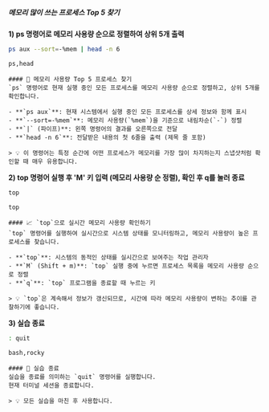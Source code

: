 ##### 메모리 많이 쓰는 프로세스 Top 5 찾기 #####

**1) ps 명령어로 메모리 사용량 순으로 정렬하여 상위 5개 출력**

```bash
ps aux --sort=-%mem | head -n 6
```

```tech
ps,head
```

```desc
#### 🥇 메모리 사용량 Top 5 프로세스 찾기
`ps` 명령어로 현재 실행 중인 모든 프로세스를 메모리 사용량 순으로 정렬하고, 상위 5개를 확인합니다.

- **`ps aux`**: 현재 시스템에서 실행 중인 모든 프로세스를 상세 정보와 함께 표시
- **`--sort=-%mem`**: 메모리 사용량(`%mem`)을 기준으로 내림차순(`-`) 정렬
- **`|` (파이프)**: 왼쪽 명령어의 결과를 오른쪽으로 전달
- **`head -n 6`**: 전달받은 내용의 첫 6줄을 출력 (제목 줄 포함)

> 💡 이 명령어는 특정 순간에 어떤 프로세스가 메모리를 가장 많이 차지하는지 스냅샷처럼 확인할 때 매우 유용합니다.
```

**2) top 명령어 실행 후 'M' 키 입력 (메모리 사용량 순 정렬), 확인 후 q를 눌러 종료**

```bash
top
```

```tech
top
```

```desc
#### 📈 `top`으로 실시간 메모리 사용량 확인하기
`top` 명령어를 실행하여 실시간으로 시스템 상태를 모니터링하고, 메모리 사용량이 높은 프로세스를 찾습니다.

- **`top`**: 시스템의 동적인 상태를 실시간으로 보여주는 작업 관리자
- **`M` (Shift + m)**: `top` 실행 중에 누르면 프로세스 목록을 메모리 사용량 순으로 정렬
- **`q`**: `top` 프로그램을 종료할 때 누르는 키

> 💡 `top`은 계속해서 정보가 갱신되므로, 시간에 따라 메모리 사용량이 변하는 추이를 관찰하기에 좋습니다.
```

**3) 실습 종료**

```bash
: quit
```

```tech
bash,rocky
```

```desc
#### 👋 실습 종료
실습을 종료를 의미하는 `quit` 명령어를 실행합니다.
현재 터미널 세션을 종료합니다.

> 💡 모든 실습을 마친 후 사용합니다.
```
